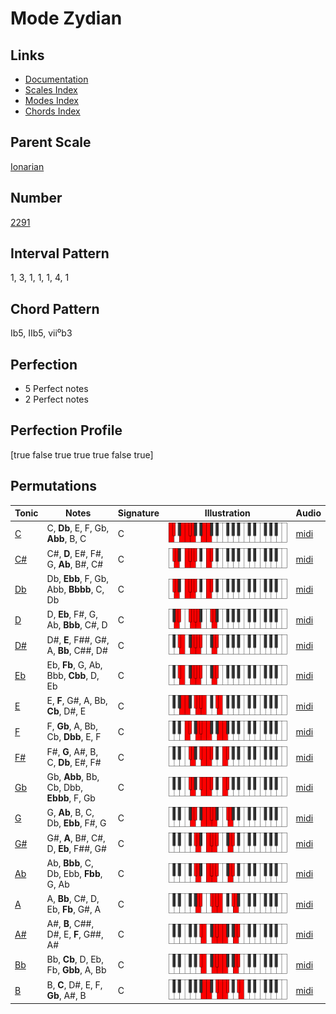 # Mode Zydian

## Links

- [Documentation](README.md)
- [Scales Index](Scales.md)
- [Modes Index](Modes.md)
- [Chords Index](Chords.md)

## Parent Scale

[Ionarian](ScaleIonarian.md)

## Number

[2291](https://ianring.com/musictheory/scales/2291)

## Interval Pattern

1, 3, 1, 1, 1, 4, 1

## Chord Pattern

Ib5, IIb5, vii⁰b3

## Perfection

- 5 Perfect notes
- 2 Perfect notes

## Perfection Profile

[true false true true true false true]

## Permutations

| Tonic | Notes | Signature | Illustration | Audio |
|-------|-------|-----------|--------------|-------|
| [C](ModeCNaturalZydian.md) | C, **Db**, E, F, Gb, **Abb**, B, C | C | ![CNaturalZydian](ModeCNaturalZydian.png) | [midi](https://github.com/edipermadi/music/blob/main/docs/ModeCNaturalZydian.mid?raw=true) |
| [C#](ModeCSharpZydian.md) | C#, **D**, E#, F#, G, **Ab**, B#, C# | C | ![CSharpZydian](ModeCSharpZydian.png) | [midi](https://github.com/edipermadi/music/blob/main/docs/ModeCSharpZydian.mid?raw=true) |
| [Db](ModeDFlatZydian.md) | Db, **Ebb**, F, Gb, Abb, **Bbbb**, C, Db | C | ![DFlatZydian](ModeDFlatZydian.png) | [midi](https://github.com/edipermadi/music/blob/main/docs/ModeDFlatZydian.mid?raw=true) |
| [D](ModeDNaturalZydian.md) | D, **Eb**, F#, G, Ab, **Bbb**, C#, D | C | ![DNaturalZydian](ModeDNaturalZydian.png) | [midi](https://github.com/edipermadi/music/blob/main/docs/ModeDNaturalZydian.mid?raw=true) |
| [D#](ModeDSharpZydian.md) | D#, **E**, F##, G#, A, **Bb**, C##, D# | C | ![DSharpZydian](ModeDSharpZydian.png) | [midi](https://github.com/edipermadi/music/blob/main/docs/ModeDSharpZydian.mid?raw=true) |
| [Eb](ModeEFlatZydian.md) | Eb, **Fb**, G, Ab, Bbb, **Cbb**, D, Eb | C | ![EFlatZydian](ModeEFlatZydian.png) | [midi](https://github.com/edipermadi/music/blob/main/docs/ModeEFlatZydian.mid?raw=true) |
| [E](ModeENaturalZydian.md) | E, **F**, G#, A, Bb, **Cb**, D#, E | C | ![ENaturalZydian](ModeENaturalZydian.png) | [midi](https://github.com/edipermadi/music/blob/main/docs/ModeENaturalZydian.mid?raw=true) |
| [F](ModeFNaturalZydian.md) | F, **Gb**, A, Bb, Cb, **Dbb**, E, F | C | ![FNaturalZydian](ModeFNaturalZydian.png) | [midi](https://github.com/edipermadi/music/blob/main/docs/ModeFNaturalZydian.mid?raw=true) |
| [F#](ModeFSharpZydian.md) | F#, **G**, A#, B, C, **Db**, E#, F# | C | ![FSharpZydian](ModeFSharpZydian.png) | [midi](https://github.com/edipermadi/music/blob/main/docs/ModeFSharpZydian.mid?raw=true) |
| [Gb](ModeGFlatZydian.md) | Gb, **Abb**, Bb, Cb, Dbb, **Ebbb**, F, Gb | C | ![GFlatZydian](ModeGFlatZydian.png) | [midi](https://github.com/edipermadi/music/blob/main/docs/ModeGFlatZydian.mid?raw=true) |
| [G](ModeGNaturalZydian.md) | G, **Ab**, B, C, Db, **Ebb**, F#, G | C | ![GNaturalZydian](ModeGNaturalZydian.png) | [midi](https://github.com/edipermadi/music/blob/main/docs/ModeGNaturalZydian.mid?raw=true) |
| [G#](ModeGSharpZydian.md) | G#, **A**, B#, C#, D, **Eb**, F##, G# | C | ![GSharpZydian](ModeGSharpZydian.png) | [midi](https://github.com/edipermadi/music/blob/main/docs/ModeGSharpZydian.mid?raw=true) |
| [Ab](ModeAFlatZydian.md) | Ab, **Bbb**, C, Db, Ebb, **Fbb**, G, Ab | C | ![AFlatZydian](ModeAFlatZydian.png) | [midi](https://github.com/edipermadi/music/blob/main/docs/ModeAFlatZydian.mid?raw=true) |
| [A](ModeANaturalZydian.md) | A, **Bb**, C#, D, Eb, **Fb**, G#, A | C | ![ANaturalZydian](ModeANaturalZydian.png) | [midi](https://github.com/edipermadi/music/blob/main/docs/ModeANaturalZydian.mid?raw=true) |
| [A#](ModeASharpZydian.md) | A#, **B**, C##, D#, E, **F**, G##, A# | C | ![ASharpZydian](ModeASharpZydian.png) | [midi](https://github.com/edipermadi/music/blob/main/docs/ModeASharpZydian.mid?raw=true) |
| [Bb](ModeBFlatZydian.md) | Bb, **Cb**, D, Eb, Fb, **Gbb**, A, Bb | C | ![BFlatZydian](ModeBFlatZydian.png) | [midi](https://github.com/edipermadi/music/blob/main/docs/ModeBFlatZydian.mid?raw=true) |
| [B](ModeBNaturalZydian.md) | B, **C**, D#, E, F, **Gb**, A#, B | C | ![BNaturalZydian](ModeBNaturalZydian.png) | [midi](https://github.com/edipermadi/music/blob/main/docs/ModeBNaturalZydian.mid?raw=true) |
